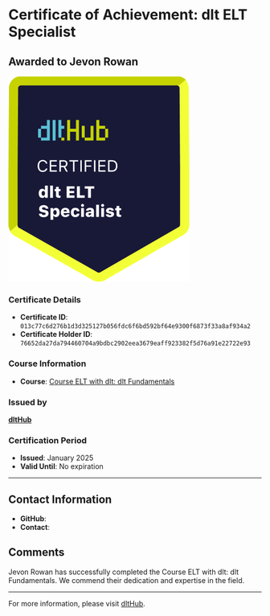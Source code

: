 
# Certificate of Achievement: dlt ELT Specialist

## Awarded to **Jevon Rowan**

![Course Image](../badges/dlt_ELT_specialist.png)

### Certificate Details
- **Certificate ID**: `013c77c6d276b1d3d325127b056fdc6f6bd592bf64e9300f6873f33a8af934a2`
- **Certificate Holder ID**: `76652da27da794460704a9bdbc2902eea3679eaff923382f5d76a91e22722e93`

### Course Information
- **Course**: [Course ELT with dlt: dlt Fundamentals](https://github.com/dlt-hub/dlthub-education/tree/main/courses/dlt_fundamentals_dec_2024)

### Issued by
[**dltHub**](https://dlthub.com/) 

### Certification Period
- **Issued**: January 2025
- **Valid Until**: No expiration

---

## Contact Information
- **GitHub**: 
- **Contact**: 

## Comments
Jevon Rowan has successfully completed the Course ELT with dlt: dlt Fundamentals. We commend their dedication and expertise in the field.

---

For more information, please visit [dltHub](https://dlthub.com/).
    